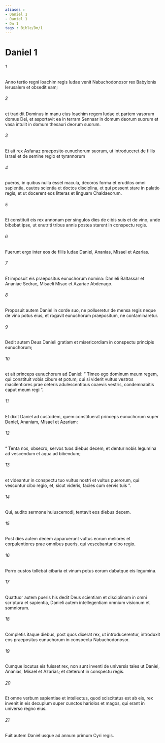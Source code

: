 ```yaml
---
aliases : 
- Daniel 1
- Daniel 1
- Dn 1
tags : Bible/Dn/1
---
```


# Daniel 1

###### 1
Anno tertio regni Ioachim regis Iudae venit Nabuchodonosor rex Babylonis Ierusalem et obsedit eam; 
###### 2
et tradidit Dominus in manu eius Ioachim regem Iudae et partem vasorum domus Dei, et asportavit ea in terram Sennaar in domum deorum suorum et vasa intulit in domum thesauri deorum suorum.
###### 3
Et ait rex Asfanaz praeposito eunuchorum suorum, ut introduceret de filiis Israel et de semine regio et tyrannorum 
###### 4
pueros, in quibus nulla esset macula, decoros forma et eruditos omni sapientia, cautos scientia et doctos disciplina, et qui possent stare in palatio regis, et ut docerent eos litteras et linguam Chaldaeorum. 
###### 5
Et constituit eis rex annonam per singulos dies de cibis suis et de vino, unde bibebat ipse, ut enutriti tribus annis postea starent in conspectu regis. 
###### 6
Fuerunt ergo inter eos de filiis Iudae Daniel, Ananias, Misael et Azarias. 
###### 7
Et imposuit eis praepositus eunuchorum nomina: Danieli Baltassar et Ananiae Sedrac, Misaeli Misac et Azariae Abdenago.
###### 8
Proposuit autem Daniel in corde suo, ne pollueretur de mensa regis neque de vino potus eius, et rogavit eunuchorum praepositum, ne contaminaretur. 
###### 9
Dedit autem Deus Danieli gratiam et misericordiam in conspectu principis eunuchorum; 
###### 10
et ait princeps eunuchorum ad Daniel: “ Timeo ego dominum meum regem, qui constituit vobis cibum et potum; qui si viderit vultus vestros macilentiores prae ceteris adulescentibus coaevis vestris, condemnabitis caput meum regi ”. 
###### 11
Et dixit Daniel ad custodem, quem constituerat princeps eunuchorum super Daniel, Ananiam, Misael et Azariam: 
###### 12
“ Tenta nos, obsecro, servos tuos diebus decem, et dentur nobis legumina ad vescendum et aqua ad bibendum; 
###### 13
et videantur in conspectu tuo vultus nostri et vultus puerorum, qui vescuntur cibo regio, et, sicut videris, facies cum servis tuis ”.
###### 14
Qui, audito sermone huiuscemodi, tentavit eos diebus decem. 
###### 15
Post dies autem decem apparuerunt vultus eorum meliores et corpulentiores prae omnibus pueris, qui vescebantur cibo regio.
###### 16
Porro custos tollebat cibaria et vinum potus eorum dabatque eis legumina.
###### 17
Quattuor autem pueris his dedit Deus scientiam et disciplinam in omni scriptura et sapientia, Danieli autem intellegentiam omnium visionum et somniorum. 
###### 18
Completis itaque diebus, post quos dixerat rex, ut introducerentur, introduxit eos praepositus eunuchorum in conspectu Nabuchodonosor. 
###### 19
Cumque locutus eis fuisset rex, non sunt inventi de universis tales ut Daniel, Ananias, Misael et Azarias; et steterunt in conspectu regis. 
###### 20
Et omne verbum sapientiae et intellectus, quod sciscitatus est ab eis, rex invenit in eis decuplum super cunctos hariolos et magos, qui erant in universo regno eius. 
###### 21
Fuit autem Daniel usque ad annum primum Cyri regis.
